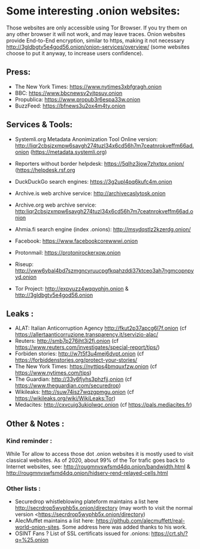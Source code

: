 # Some interesting .onion websites:

Those websites are only accessible using Tor Browser. If you try them on any other browser it will not work, and may leave traces. Onion websites provide End-to-End encryption, similar to https, making it not necessary <http://3gldbgtv5e4god56.onion/onion-services/overview/> (some websites choose to put it anyway, to increase users confidence).

## Press:

* The New York Times: <https://www.nytimes3xbfgragh.onion>
* BBC: <https://www.bbcnewsv2vjtpsuy.onion> 
* Propublica: <https://www.propub3r6espa33w.onion>
* BuzzFeed: <https://bfnews3u2ox4m4ty.onion> 

## Services & Tools:

* Systemli.org Metadata Anonimization Tool Online version: <http://liqr2cbsjzxmpw6savgh274tuzl34x6cd56h7m7ceatnrokveffm66ad.onion> (<https://metadata.systemli.org>)
* Reporters without border helpdesk: <https://5qlhz3jow7zhxtpx.onion/> (<https://helpdesk.rsf.org>

* DuckDuckGo search engines: <https://3g2upl4pq6kufc4m.onion>
* Archive.is web archive service: <http://archivecaslytosk.onion>
* Archive.org web archive service: <http:liqr2cbsjzxmpw6savgh274tuzl34x6cd56h7m7ceatnrokveffm66ad.onion>
* Ahmia.fi search engine (index .onions): <http://msydqstlz2kzerdg.onion/>

* Facebook: <https://www.facebookcorewwwi.onion>
* Protonmail: <https://protonirockerxow.onion>
* Riseup: <http://vww6ybal4bd7szmgncyruucpgfkqahzddi37ktceo3ah7ngmcopnpyyd.onion>
* Tor Project: <http://expyuzz4wqqyqhjn.onion> & <http://3gldbgtv5e4god56.onion>

## Leaks :

* ALAT: Italian Anticorruption Agency <http://fkut2p37apcg6l7f.onion> (cf <https://allertaanticorruzione.transparency.it/servizio-alac/>
* Reuters: <http://smb7p276iht3i2fj.onion> (cf <https://www.reuters.com/investigates/special-report/tips/>)
* Forbiden stories: <http://w7t5f3u4mej6dvpt.onion> (cf <https://forbiddenstories.org/protect-your-stories/>
* The New York Times: <https://nyttips4bmquxfzw.onion> (cf <https://www.nytimes.com/tips>)
* The Guardian: <http://33y6fjyhs3phzfjj.onion> (cf <https://www.theguardian.com/securedrop>)
* Wikileaks: <http://suw74isz7wqzgpmgu.onion> (cf <https://wikileaks.org/wiki/WikiLeaks:Tor>)
* Medacites: <http://cxvcujg3ukiolwqc.onion> (cf <https://pals.mediacites.fr>)

## Other & Notes :

### Kind reminder :

While Tor allow to access those dot .onion websites it is mostly used to visit classical websites.
As of 2020, about 99% of the Tor trafic goes back to Internet websites, see: <http://rougmnvswfsmd4dq.onion/bandwidth.html> & <http://rougmnvswfsmd4dq.onion/hidserv-rend-relayed-cells.html>

### Other lists :

* Securedrop whistleblowing plateform maintains a list here <http://secrdrop5wyphb5x.onion/directory> (may worth to visit the normal version <https://secrdrop5wyphb5x.onion/directory)
* AlecMuffet maintains a list here: <https://github.com/alecmuffett/real-world-onion-sites>. Some address here was added thanks to his work.
* OSINT Fans ? List of SSL certificats issued for .onions: <https://crt.sh/?q=%25.onion>
